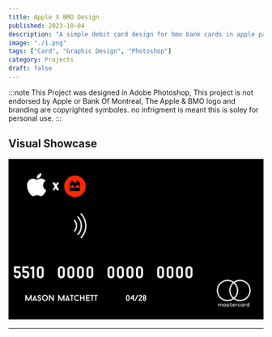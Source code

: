 ```yaml
---
title: Apple X BMO Design
published: 2023-10-04  
description: "A simple debit card design for bmo bank cards in apple pay"  
image: "./1.png"  
tags: ["Card", "Graphic Design", "Photoshop"]  
category: Projects  
draft: false
---
```

:::note
This Project was designed in Adobe Photoshop, This project is not endorsed by Apple or Bank Of Montreal, The Apple & BMO logo and branding are copyrighted symboles. no infrigment is meant this is soley for personal use.
:::

## Visual Showcase

![Outside](https://github.com/11ason/Sitefiles/blob/main/Cards/2024_Apple-x-BMO_Card.png?raw=true)

---